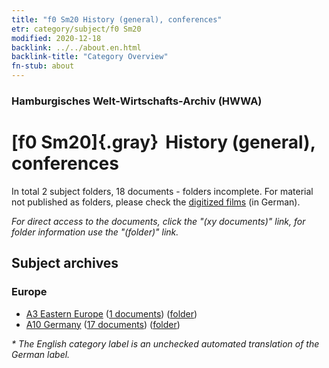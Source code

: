 ```yaml
---
title: "f0 Sm20 History (general), conferences"
etr: category/subject/f0 Sm20
modified: 2020-12-18
backlink: ../../about.en.html
backlink-title: "Category Overview"
fn-stub: about
---
```


### Hamburgisches Welt-Wirtschafts-Archiv (HWWA)
# [f0 Sm20]{.gray}&#8201; History (general), conferences&#160; 





In total 2 subject folders, 18 documents - folders incomplete.
For material not published as folders, please check the [digitized films](/film/h1_sh) (in German).

_For direct access to the documents, click the "(xy documents)" link, for folder information use the "(folder)" link._

## Subject archives



### Europe

- [A3 Eastern Europe](../../../geo/about.en.html#A3) (<a href="https://dfg-viewer.de/show/?tx_dlf[id]=https://pm20.zbw.eu/mets/sh/1408xx/140896/1505xx/150592/public.mets.en.xml" target="_blank">1 documents</a>) ([folder](http://purl.org/pressemappe20/folder/sh/140896,150592))
- [A10 Germany](../../../geo/about.en.html#A10) (<a href="https://dfg-viewer.de/show/?tx_dlf[id]=https://pm20.zbw.eu/mets/sh/1261xx/126128/1505xx/150592/public.mets.en.xml" target="_blank">17 documents</a>) ([folder](http://purl.org/pressemappe20/folder/sh/126128,150592))


_* The English category label is an unchecked automated translation of the German label._

